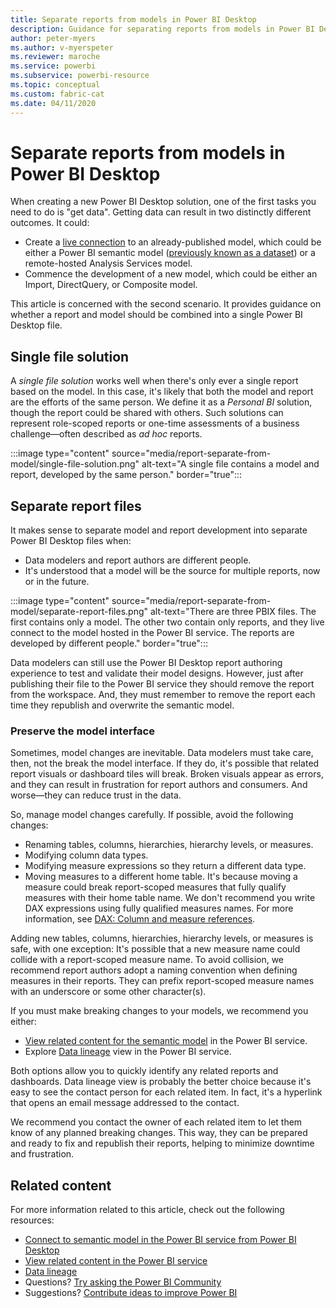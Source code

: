 ```yaml
---
title: Separate reports from models in Power BI Desktop
description: Guidance for separating reports from models in Power BI Desktop.
author: peter-myers
ms.author: v-myerspeter
ms.reviewer: maroche
ms.service: powerbi
ms.subservice: powerbi-resource
ms.topic: conceptual
ms.custom: fabric-cat
ms.date: 04/11/2020
---
```


# Separate reports from models in Power BI Desktop

When creating a new Power BI Desktop solution, one of the first tasks you need to do is "get data". Getting data can result in two distinctly different outcomes. It could:

- Create a [live connection](../connect-data/desktop-report-lifecycle-datasets.md) to an already-published model, which could be either a Power BI semantic model ([previously known as a dataset](../connect-data/service-datasets-rename.md)) or a remote-hosted Analysis Services model.
- Commence the development of a new model, which could be either an Import, DirectQuery, or Composite model.

This article is concerned with the second scenario. It provides guidance on whether a report and model should be combined into a single Power BI Desktop file.

## Single file solution

A _single file solution_ works well when there's only ever a single report based on the model. In this case, it's likely that both the model and report are the efforts of the same person. We define it as a _Personal BI_ solution, though the report could be shared with others. Such solutions can represent role-scoped reports or one-time assessments of a business challenge—often described as _ad hoc_ reports.

:::image type="content" source="media/report-separate-from-model/single-file-solution.png" alt-text="A single file contains a model and report, developed by the same person." border="true":::

## Separate report files

It makes sense to separate model and report development into separate Power BI Desktop files when:

- Data modelers and report authors are different people.
- It's understood that a model will be the source for multiple reports, now or in the future.

:::image type="content" source="media/report-separate-from-model/separate-report-files.png" alt-text="There are three PBIX files. The first contains only a model. The other two contain only reports, and they live connect to the model hosted in the Power BI service. The reports are developed by different people." border="true":::

Data modelers can still use the Power BI Desktop report authoring experience to test and validate their model designs. However, just after publishing their file to the Power BI service they should remove the report from the workspace. And, they must remember to remove the report each time they republish and overwrite the semantic model.

### Preserve the model interface

Sometimes, model changes are inevitable. Data modelers must take care, then, not the break the model interface. If they do, it's possible that related report visuals or dashboard tiles will break. Broken visuals appear as errors, and they can result in frustration for report authors and consumers. And worse—they can reduce trust in the data.

So, manage model changes carefully. If possible, avoid the following changes:

- Renaming tables, columns, hierarchies, hierarchy levels, or measures.
- Modifying column data types.
- Modifying measure expressions so they return a different data type.
- Moving measures to a different home table. It's because moving a measure could break report-scoped measures that fully qualify measures with their home table name. We don't recommend you write DAX expressions using fully qualified measures names. For more information, see [DAX: Column and measure references](/dax/best-practices/dax-column-measure-references).

Adding new tables, columns, hierarchies, hierarchy levels, or measures is safe, with one exception: It's possible that a new measure name could collide with a report-scoped measure name. To avoid collision, we recommend report authors adopt a naming convention when defining measures in their reports. They can prefix report-scoped measure names with an underscore or some other character(s).

If you must make breaking changes to your models, we recommend you either:

- [View related content for the semantic model](../consumer/end-user-related.md) in the Power BI service.
- Explore [Data lineage](../collaborate-share/service-data-lineage.md) view in the Power BI service.

Both options allow you to quickly identify any related reports and dashboards. Data lineage view is probably the better choice because it's easy to see the contact person for each related item. In fact, it's a hyperlink that opens an email message addressed to the contact.

We recommend you contact the owner of each related item to let them know of any planned breaking changes. This way, they can be prepared and ready to fix and republish their reports, helping to minimize downtime and frustration.

## Related content

For more information related to this article, check out the following resources:

- [Connect to semantic model in the Power BI service from Power BI Desktop](../connect-data/desktop-report-lifecycle-datasets.md)
- [View related content in the Power BI service](../consumer/end-user-related.md)
- [Data lineage](../collaborate-share/service-data-lineage.md)
- Questions? [Try asking the Power BI Community](https://community.powerbi.com/)
- Suggestions? [Contribute ideas to improve Power BI](https://ideas.powerbi.com/)